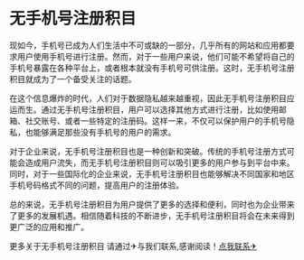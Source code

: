 # 无手机号注册积目

现如今，手机号已成为人们生活中不可或缺的一部分，几乎所有的网站和应用都要求用户使用手机号进行注册。然而，对于一些用户来说，他们可能不希望将自己的手机号暴露在各种平台上，或者根本就没有手机号可供注册。这时，无手机号注册积目就成为了一个备受关注的话题。

在这个信息爆炸的时代，人们对于数据隐私越来越重视，因此无手机号注册积目应运而生。通过无手机号注册积目，用户可以选择其他方式进行注册，比如使用邮箱、社交账号、或者一些特定的注册码。这样一来，不仅可以保护用户的手机号隐私，也能够满足那些没有手机号的用户的需求。

对于企业来说，无手机号注册积目也是一种创新和突破。传统的手机号注册方式可能会造成用户流失，而无手机号注册积目则可以吸引更多的用户参与到平台中来。同时，对于一些国际化的企业来说，无手机号注册积目也能够解决不同国家和地区手机号码格式不同的问题，提高用户的注册体验。

总的来说，无手机号注册积目为用户提供了更多的选择和便利，同时也为企业带来了更多的发展机遇。相信随着科技的不断进步，无手机号注册积目将会在未来得到更广泛的应用和推广。

更多关于无手机号注册积目 请通过✈与我们联系,感谢阅读！[点我联系✈](https://plus.G208.com)